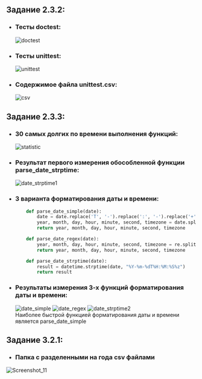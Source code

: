## Задание 2.3.2:
* ### Тесты doctest:
   ![doctest](https://user-images.githubusercontent.com/100992984/205491915-e05a7eb7-8e4a-4ef4-a5aa-f802bc6340fe.png)
* ### Тесты unittest:
   ![unittest](https://user-images.githubusercontent.com/100992984/205491930-df5f932a-2bb0-4707-920c-0c030254ee73.png)
* ### Содержимое файла unittest.csv:
   ![csv](https://user-images.githubusercontent.com/100992984/205491958-b7ce6905-27a4-4856-b125-0d4986410338.png)

## Задание 2.3.3:
* ### 30 самых долгих по времени выполнения функций:
   ![statistic](https://user-images.githubusercontent.com/100992984/205505639-ca791422-5983-482e-9b10-71650d50dafb.png)

* ### Результат первого измерения обособленной функции parse_date_strptime:
   ![date_strptime1](https://user-images.githubusercontent.com/100992984/205505411-54ccea97-4427-44a7-801c-720914bba638.png)
   
* ### 3 варианта форматирования даты и времени:
   ```python
       def parse_date_simple(date):
           date = date.replace('T', '-').replace(':', '-').replace('+', '-')
           year, month, day, hour, minute, second, timezone = date.split('-')
           return year, month, day, hour, minute, second, timezone
   
       def parse_date_regex(date):
           year, month, day, hour, minute, second, timezone = re.split("[-T:+]", date)
           return year, month, day, hour, minute, second, timezone
   
       def parse_date_strptime(date):
           result = datetime.strptime(date, "%Y-%m-%dT%H:%M:%S%z")
           return result
   ```
   
* ### Результаты измерения 3-х функций форматирования даты и времени:
   ![date_simple](https://user-images.githubusercontent.com/100992984/205505539-599613eb-74fc-423b-bf0a-c73ca1eaca78.png)
   ![date_regex](https://user-images.githubusercontent.com/100992984/205505543-ad99f90b-6811-4e79-a242-d321b595c938.png)
   ![date_strptime2](https://user-images.githubusercontent.com/100992984/205505545-322b47b3-6b57-41a8-9566-42c7810efadf.png)  
   Наиболее быстрой функцией форматирования даты и времени является parse_date_simple
   
## Задание 3.2.1:
* ### Папка с разделенными на года csv файлами 
![Screenshot_11](https://user-images.githubusercontent.com/100992984/206690234-e8b6d315-48c5-4291-866e-731976f0f471.png)
